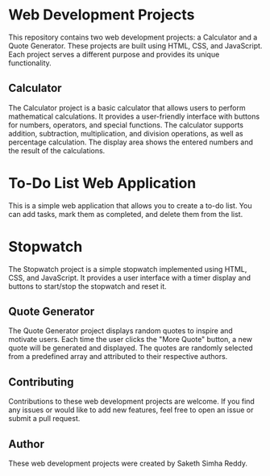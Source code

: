 

# Web Development Projects

This repository contains two web development projects: a Calculator and a Quote Generator. These projects are built using HTML, CSS, and JavaScript. Each project serves a different purpose and provides its unique functionality.

## Calculator

The Calculator project is a basic calculator that allows users to perform mathematical calculations. It provides a user-friendly interface with buttons for numbers, operators, and special functions. The calculator supports addition, subtraction, multiplication, and division operations, as well as percentage calculation. The display area shows the entered numbers and the result of the calculations.

# To-Do List Web Application

This is a simple web application that allows you to create a to-do list. You can add tasks, mark them as completed, and delete them from the list.

# Stopwatch

The Stopwatch project is a simple stopwatch implemented using HTML, CSS, and JavaScript. It provides a user interface with a timer display and buttons to start/stop the stopwatch and reset it.


## Quote Generator

The Quote Generator project displays random quotes to inspire and motivate users. Each time the user clicks the "More Quote" button, a new quote will be generated and displayed. The quotes are randomly selected from a predefined array and attributed to their respective authors.


## Contributing

Contributions to these web development projects are welcome. If you find any issues or would like to add new features, feel free to open an issue or submit a pull request.


## Author

These web development projects were created by Saketh Simha Reddy.
